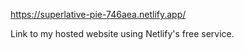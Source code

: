 https://superlative-pie-746aea.netlify.app/

Link to my hosted website using Netlify's free service.

